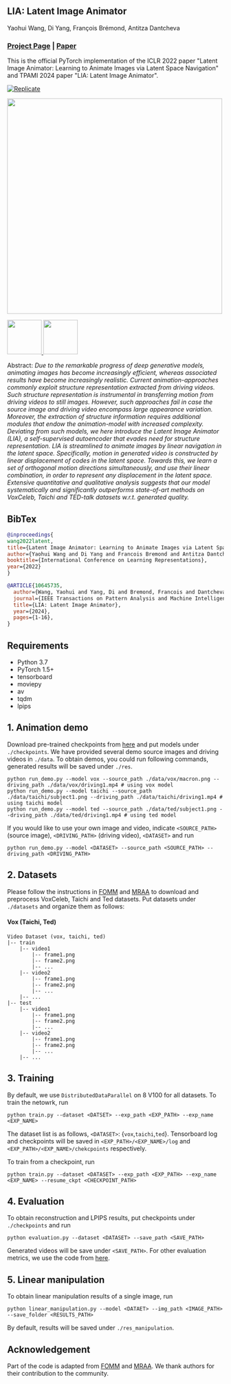 ## LIA: Latent Image Animator
Yaohui Wang, Di Yang, François Brémond, Antitza Dantcheva
### [Project Page](https://wyhsirius.github.io/LIA-project/) | [Paper](https://openreview.net/pdf?id=7r6kDq0mK_)
This is the official PyTorch implementation of the ICLR 2022 paper "Latent Image Animator: Learning to Animate Images via Latent Space Navigation" and TPAMI 2024 paper "LIA: Latent Image Animator".

[![Replicate](https://replicate.com/wyhsirius/lia/badge)](https://replicate.com/wyhsirius/lia)

<img src="LIA.gif" width="500">

<a href="https://www.inria.fr/"><img height="80" src="assets/logo_inria.png"> </a>
<a href="https://univ-cotedazur.eu/"><img height="80" src="assets/logo_uca.png"> </a>

Abstract: *Due to the remarkable progress of deep generative models, animating images has become increasingly efficient, whereas associated results have become increasingly realistic. Current animation-approaches commonly exploit structure representation extracted from driving videos. Such structure representation is instrumental in transferring motion from driving videos to still images. However, such approaches fail in case the source image and driving video encompass large appearance variation. Moreover, the extraction of structure information requires additional modules that endow the animation-model with increased complexity. Deviating from such models, we here introduce the Latent Image Animator (LIA), a self-supervised autoencoder that evades need for structure representation. LIA is streamlined to animate images by linear navigation in the latent space. Specifically, motion in generated video is constructed by linear displacement of codes in the latent space. Towards this, we learn a set of orthogonal motion directions simultaneously, and use their linear combination, in order to represent any displacement in the latent space. Extensive quantitative and qualitative analysis suggests that our model systematically and significantly outperforms state-of-art methods on VoxCeleb, Taichi and TED-talk datasets w.r.t. generated quality.*

## BibTex
```bibtex
@inproceedings{
wang2022latent,
title={Latent Image Animator: Learning to Animate Images via Latent Space Navigation},
author={Yaohui Wang and Di Yang and Francois Bremond and Antitza Dantcheva},
booktitle={International Conference on Learning Representations},
year={2022}
}

@ARTICLE{10645735,
  author={Wang, Yaohui and Yang, Di and Bremond, Francois and Dantcheva, Antitza},
  journal={IEEE Transactions on Pattern Analysis and Machine Intelligence}, 
  title={LIA: Latent Image Animator}, 
  year={2024},
  pages={1-16},
}
```

## Requirements
- Python 3.7
- PyTorch 1.5+
- tensorboard
- moviepy
- av
- tqdm
- lpips

## 1. Animation demo

Download pre-trained checkpoints from [here](https://drive.google.com/drive/folders/1N4QcnqUQwKUZivFV-YeBuPyH4pGJHooc?usp=sharing) and put models under `./checkpoints`. We have provided several demo source images and driving videos in `./data`. 
To obtain demos, you could run following commands, generated results will be saved under `./res`.
```shell script
python run_demo.py --model vox --source_path ./data/vox/macron.png --driving_path ./data/vox/driving1.mp4 # using vox model
python run_demo.py --model taichi --source_path ./data/taichi/subject1.png --driving_path ./data/taichi/driving1.mp4 # using taichi model
python run_demo.py --model ted --source_path ./data/ted/subject1.png --driving_path ./data/ted/driving1.mp4 # using ted model
```
If you would like to use your own image and video, indicate `<SOURCE_PATH>` (source image), `<DRIVING_PATH>` (driving video), `<DATASET>` and run   
```shell script
python run_demo.py --model <DATASET> --source_path <SOURCE_PATH> --driving_path <DRIVING_PATH>
```
## 2. Datasets

Please follow the instructions in [FOMM](https://github.com/AliaksandrSiarohin/first-order-model) and [MRAA](https://github.com/snap-research/articulated-animation) to download and preprocess VoxCeleb, Taichi and Ted datasets. Put datasets under `./datasets` and organize them as follows:

#### Vox (Taichi, Ted)
```
Video Dataset (vox, taichi, ted)
|-- train
    |-- video1
        |-- frame1.png
        |-- frame2.png
        |-- ...
    |-- video2
        |-- frame1.png
        |-- frame2.png
        |-- ...
    |-- ...
|-- test
    |-- video1
        |-- frame1.png
        |-- frame2.png
        |-- ...
    |-- video2
        |-- frame1.png
        |-- frame2.png
        |-- ...
    |-- ...
```
## 3. Training
By default, we use `DistributedDataParallel` on 8 V100 for all datasets. To train the netowrk, run
```shell script
python train.py --dataset <DATSET> --exp_path <EXP_PATH> --exp_name <EXP_NAME>
```
The dataset list is as follows, `<DATASET>`: {`vox`,`taichi`,`ted`}. Tensorboard log and checkpoints will be saved in `<EXP_PATH>/<EXP_NAME>/log` and `<EXP_PATH>/<EXP_NAME>/chekcpoints` respectively.

To train from a checkpoint, run
```shell script
python train.py --dataset <DATASET> --exp_path <EXP_PATH> --exp_name <EXP_NAME> --resume_ckpt <CHECKPOINT_PATH>
```
## 4. Evaluation
To obtain reconstruction and LPIPS results, put checkpoints under `./checkpoints` and run
```shell script
python evaluation.py --dataset <DATASET> --save_path <SAVE_PATH>
```
Generated videos will be save under `<SAVE_PATH>`. For other evaluation metrics, we use the code from [here](https://github.com/AliaksandrSiarohin/pose-evaluation).
## 5. Linear manipulation
To obtain linear manipulation results of a single image, run
```shell script
python linear_manipulation.py --model <DATAET> --img_path <IMAGE_PATH> --save_folder <RESULTS_PATH>
```
By default, results will be saved under `./res_manipulation`.

## Acknowledgement
Part of the code is adapted from [FOMM](https://github.com/AliaksandrSiarohin/first-order-model) and [MRAA](https://github.com/snap-research/articulated-animation). We thank authors for their contribution to the community.
